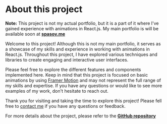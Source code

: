 # About this project

**Note:** This project is not my actual portfolio, but it is a part of it where I've gained experience with animations in React.js. My main portfolio is will be available soon at **[spasov.me](https://spasov.me)**

Welcome to this project! Although this is not my main portfolio, it serves as a showcase of my skills and experience in working with animations in React.js. Throughout this project, I have explored various techniques and libraries to create engaging and interactive user interfaces.

Please feel free to explore the different features and components implemented here. Keep in mind that this project is focused on basic animations by using [Framer Motion](https://www.framer.com/motion) and may not represent the full range of my skills and expertise. If you have any questions or would like to see more examples of my work, don't hesitate to reach out.

Thank you for visiting and taking the time to explore this project! Please fell free to [contact me](/#Contact) if you have any questions or feedback.

For more details about the project, please refer to the **[GitHub repository](https://github.com/pa4080/animated-portfolio#animated-portfolio)**
